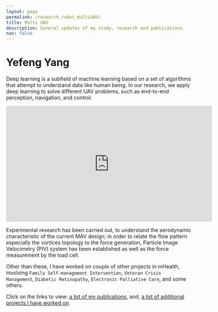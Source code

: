 ```yaml
---
layout: page
permalink: /research_robot_multiUAV/
title: Multi UAV
description: General updates of my study, research and publications.
nav: false
---
```


# Yefeng Yang

Deep learning is a subfield of machine learning based on a set of algorithms that attempt to understand data like human being. In our research, we apply deep learning to solve different UAV problems, such as end-to-end perception, navigation, and control.



<div style="text-align: center;">
  <!-- Embedded YouTube video -->
  <iframe width="560" height="315" src="https://youtu.be/kYevywwGgjQ" frameborder="0" allow="accelerometer; autoplay; encrypted-media; gyroscope; picture-in-picture" allowfullscreen></iframe>
</div>

Experimental research has been carried out, to understand the aerodynamic characteristic of the current MAV design; in order to relate the flow pattern especially the vortices topology to the force generation, Particle Image Velocimetry (PIV) system has been established as well as the force measurement by the load cell.


<!-- Here’s a [list](https://adib2149.github.io/research) of all the research projects I have worked on. -->

Other than these, I have worked on couple of other projects in mHealth, involving `Family Self-management Intervention`, `Veteran Crisis Management`, `Diabetic Retinopathy`, `Electronic Palliative Care`, and some others.

Click on the links to view: [a list of my publications](/publications), and, [a list of additional projects I have worked on](/others).

<!-- {% assign research_projects = site.research_projects %}
<div class="container">
    {% for r_project in research_projects %}
        {% include research_projects.html %}
    {% endfor %}
</div> -->